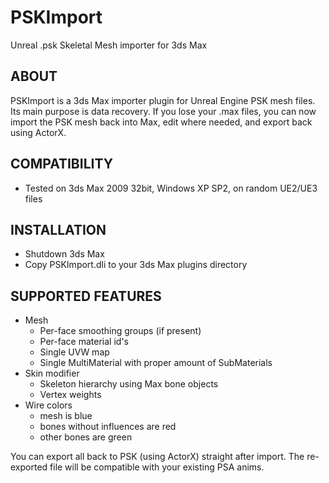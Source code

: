 # PSKImport

Unreal .psk Skeletal Mesh importer for 3ds Max

## ABOUT
 
PSKImport is a 3ds Max importer plugin for Unreal Engine PSK mesh files. Its 
main purpose is data recovery. If you lose your .max files, you can now import
the PSK mesh back into Max, edit where needed, and export back using ActorX.
 
## COMPATIBILITY

 - Tested on 3ds Max 2009 32bit, Windows XP SP2, on random UE2/UE3 files
 
## INSTALLATION

 - Shutdown 3ds Max
 - Copy PSKImport.dli to your 3ds Max plugins directory

## SUPPORTED FEATURES

 - Mesh
   - Per-face smoothing groups (if present)
   - Per-face material id's
   - Single UVW map
   - Single MultiMaterial with proper amount of SubMaterials
 - Skin modifier
   - Skeleton hierarchy using Max bone objects
   - Vertex weights
 - Wire colors
   - mesh is blue
   - bones without influences are red 
   - other bones are green

You can export all back to PSK (using ActorX) straight after import. 
The re-exported file will be compatible with your existing PSA anims.
 
